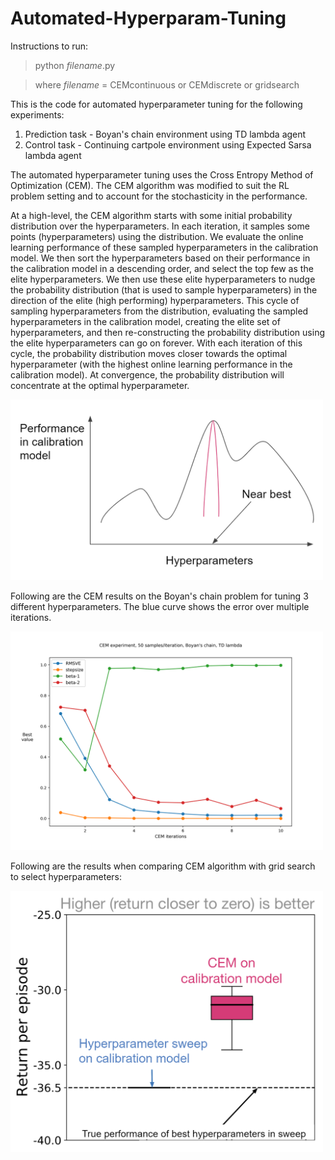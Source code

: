 # Automated-Hyperparam-Tuning

Instructions to run:

> python _filename_.py
  
> where _filename_ = CEMcontinuous or CEMdiscrete or gridsearch

This is the code for automated hyperparameter tuning for the following experiments:
1) Prediction task - Boyan's chain environment using TD lambda agent
2) Control task - Continuing cartpole environment using Expected Sarsa lambda agent

The automated hyperparameter tuning uses the Cross Entropy Method of Optimization (CEM). The CEM algorithm was modified to suit the RL problem setting and to account for the stochasticity in the performance.

At a high-level, the CEM algorithm starts with some initial probability distribution over the hyperparameters. In each iteration, it samples some points (hyperparameters) using the distribution. We evaluate the online learning performance of these sampled hyperparameters in the calibration model. We then sort the hyperparameters based on their performance in the calibration model in a descending order, and select the top few as the elite hyperparameters. We then use these elite hyperparameters to nudge the probability distribution (that is used to sample hyperparameters) in the direction of the elite (high performing) hyperparameters. This cycle of sampling hyperparameters from the distribution, evaluating the sampled hyperparameters in the calibration model, creating the elite set of hyperparameters, and then re-constructing the probability distribution using the elite hyperparameters can go on forever. With each iteration of this cycle, the probability distribution moves closer towards the optimal hyperparameter (with the highest online learning performance in the calibration model). At convergence, the probability distribution will concentrate at the optimal hyperparameter.


<img src="https://github.com/architsakhadeo/Automated-Hyperparam-Tuning/blob/master/images/CEMperfdist.png?raw=true" width="500">

Following are the CEM results on the Boyan's chain problem for tuning 3 different hyperparameters. The blue curve shows the error over multiple iterations.

<img src="https://github.com/architsakhadeo/Automated-Hyperparam-Tuning/blob/master/images/CEMindependent.png?raw=true" width="500">

Following are the results when comparing CEM algorithm with grid search to select hyperparameters:

<img src="https://github.com/architsakhadeo/Automated-Hyperparam-Tuning/blob/master/images/exp5.png?raw=true" width="500">
